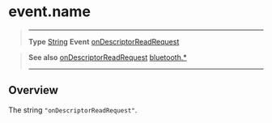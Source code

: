 # event.name

> --------------------- ------------------------------------------------------------------------------------------
> __Type__              [String](https://docs.coronalabs.com/api/type/String.html)
> __Event__             [onDescriptorReadRequest](/plugin/bluetooth/type/Server/event/onDescriptorReadRequest/index.md)


> __See also__          [onDescriptorReadRequest](/plugin/bluetooth/type/Server/event/onDescriptorReadRequest/index.md)
>						[bluetooth.*](/plugin/bluetooth/index.md)
> --------------------- ------------------------------------------------------------------------------------------

## Overview

The string `"onDescriptorReadRequest"`.